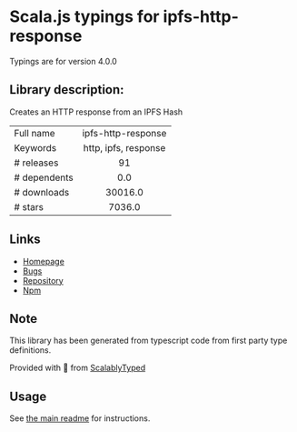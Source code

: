 
# Scala.js typings for ipfs-http-response

Typings are for version 4.0.0

## Library description:
Creates an HTTP response from an IPFS Hash

|                    |                 |
| ------------------ | :-------------: |
| Full name          | ipfs-http-response |
| Keywords           | http, ipfs, response |
| # releases         | 91 |
| # dependents       | 0.0 |
| # downloads        | 30016.0 |
| # stars            | 7036.0 |

## Links
- [Homepage](https://github.com/ipfs/js-ipfs/tree/master/packages/ipfs-http-response#readme)
- [Bugs](https://github.com/ipfs/js-ipfs/issues)
- [Repository](https://github.com/ipfs/js-ipfs)
- [Npm](https://www.npmjs.com/package/ipfs-http-response)
    


## Note
This library has been generated from typescript code from first party type definitions.

Provided with :purple_heart: from [ScalablyTyped](https://github.com/oyvindberg/ScalablyTyped)

## Usage
See [the main readme](../../readme.md) for instructions.


